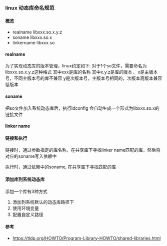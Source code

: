 ### linux 动态库命名规范

#### 概览
+ realname    libxxx.so.x.y.z
+ soname      libxxx.so.x
+ linkername  libxxx.so

#### realname
为了实现动态库的版本管理，linux约定如下:
对于1个so文件，需要命名为libxxx.so.x.y.z这种格式
    其中xxx是库的名称
    其中x.y.z是库的版本，
        x是主版本号，不同主版本号的库不兼容
        y是次版本号，主版本号相同的，次版本高版本兼容低版本


#### soname
把so文件加入系统动态库后，执行ldconfig
会自动生成一个形式为libxxx.so.x的链接文件


#### linker name


#### 链接和执行

链接时，通过参数指定的库名称，在共享库下寻找linker name匹配的库，然后将对应的soname写入依赖中

执行时，通过依赖中的soname, 在共享库下寻找匹配的库


#### 添加库到系统动态库
添加一个库有3种方式
1. 添加到系统默认的动态库路径下
2. 使用环境变量
3. 配置自定义路径


#### 参考
+ https://tldp.org/HOWTO/Program-Library-HOWTO/shared-libraries.html
